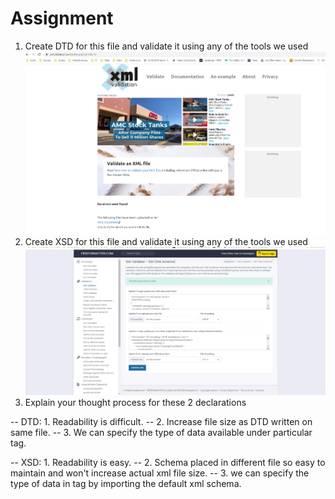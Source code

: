 # Assignment

1. Create DTD for this file and validate it using any of the tools we used
 ![image info](../assets/Answer1.jpg)
2. Create XSD for this file and validate it using any of the tools we used
 ![image info](../assets/Answer2.jpg)
3. Explain your thought process for these 2 declarations

-- DTD: 1. Readability is difficult.
-- 2. Increase file size as DTD written on same file.
-- 3. We can specify the type of data available under particular tag.

-- XSD: 1. Readability is easy.
-- 2. Schema placed in different file so easy to maintain and won't increase actual xml file size.
-- 3. we can specify the type of data in tag by importing the default xml schema.